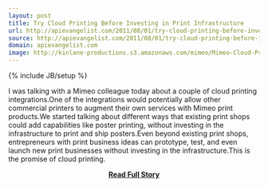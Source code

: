 ```yaml
---
layout: post
title: Try Cloud Printing Before Investing in Print Infrastructure
url: http://apievangelist.com/2011/08/01/try-cloud-printing-before-investing-in-print-infrastructure/
source: http://apievangelist.com/2011/08/01/try-cloud-printing-before-investing-in-print-infrastructure/
domain: apievangelist.com
image: http://kinlane-productions.s3.amazonaws.com/mimeo/Mimeo-Cloud-Print-1.png
---
```

{% include JB/setup %}<p>I was talking with a Mimeo colleague today about a couple of cloud printing integrations.One of the integrations would potentially allow other commercial printers to augment their own services with Mimeo print products.We started talking about different ways that existing print shops could add capabilities like poster printing, without investing in the infrastructure to print and ship posters.Even beyond existing print shops, entrepreneurs with print business ideas can prototype, test, and even launch new print businesses without investing in the infrastructure.This is the promise of cloud printing.</p>
<center><p><a href="http://apievangelist.com/2011/08/01/try-cloud-printing-before-investing-in-print-infrastructure/" style='padding:25px; font-sze:18px; font-weight: bold;'>Read Full Story</a></p></center>
